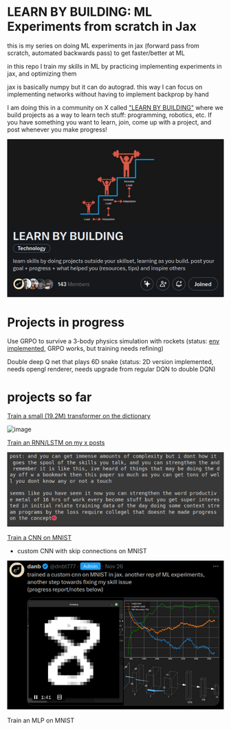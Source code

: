 # LEARN BY BUILDING: ML Experiments from scratch in Jax

this is my series on doing ML experiments in jax (forward pass from scratch, automated backwards pass) to get faster/better at ML

in this repo I train my skills in ML by practicing implementing experiments in jax, and optimizing them

jax is basically numpy but it can do autograd. this way I can focus on implementing networks without having to implement backprop by hand

I am doing this in a community on X called ["LEARN BY BUILDING"](https://x.com/i/communities/1860178670687818191) where we build projects as a way to learn tech stuff: programming, robotics, etc. If you have something you want to learn, join, come up with a project, and post whenever you make progress!

![alt text](res/lbb.png)


# Projects in progress

Use GRPO to survive a 3-body physics simulation with rockets (status: [env implemented](https://x.com/dnbt777/status/1880936088648458420), GRPO works, but training needs refining)

Double deep Q net that plays 6D snake (status: 2D version implemented, needs opengl renderer, needs upgrade from regular DQN to double DQN)


# projects so far

[Train a small (19.2M) transformer on the dictionary](https://x.com/dnbt777/status/1880140034239807640)

![image](https://github.com/user-attachments/assets/dc191b53-95ff-48ec-9798-9957d9dc649b)



[Train an RNN/LSTM on my x posts](FINISHED/LSTM/LSTM.md)

![alt text](res/dann.png)


[Train a CNN on MNIST](https://x.com/dnbt777/status/1861678239602913395)
  - custom CNN with skip connections on MNIST

![alt text](res/cnn_post.png)

Train an MLP on MNIST
